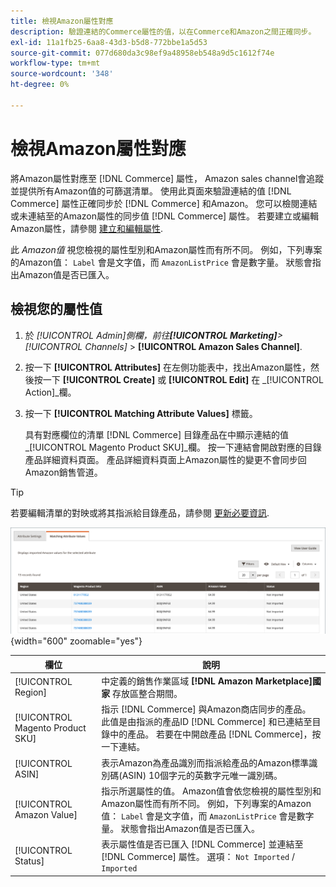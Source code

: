 ```yaml
---
title: 檢視Amazon屬性對應
description: 驗證連結的Commerce屬性的值，以在Commerce和Amazon之間正確同步。
exl-id: 11a1fb25-6aa8-43d3-b5d8-772bbe1a5d53
source-git-commit: 077d680da3c98ef9a48958eb548a9d5c1612f74e
workflow-type: tm+mt
source-wordcount: '348'
ht-degree: 0%

---
```


# 檢視Amazon屬性對應

將Amazon屬性對應至 [!DNL Commerce] 屬性， Amazon sales channel會追蹤並提供所有Amazon值的可篩選清單。 使用此頁面來驗證連結的值 [!DNL Commerce] 屬性正確同步於 [!DNL Commerce] 和Amazon。 您可以檢閱連結或未連結至的Amazon屬性的同步值 [!DNL Commerce] 屬性。 若要建立或編輯Amazon屬性，請參閱 [建立和編輯屬性](./creating-attributes.md).

此 _Amazon值_ 視您檢視的屬性型別和Amazon屬性而有所不同。 例如，下列專案的Amazon值： `Label` 會是文字值，而 `AmazonListPrice` 會是數字量。 狀態會指出Amazon值是否已匯入。

## 檢視您的屬性值

1. 於 _[!UICONTROL Admin]_側欄，前往&#x200B;**[!UICONTROL Marketing]**>_[!UICONTROL Channels]_ > **[!UICONTROL Amazon Sales Channel]**.

1. 按一下 **[!UICONTROL Attributes]** 在左側功能表中，找出Amazon屬性，然後按一下 **[!UICONTROL Create]** 或 **[!UICONTROL Edit]** 在 _[!UICONTROL Action]_欄。

1. 按一下 **[!UICONTROL Matching Attribute Values]** 標籤。

   具有對應欄位的清單 [!DNL Commerce] 目錄產品在中顯示連結的值 _[!UICONTROL Magento Product SKU]_欄。 按一下連結會開啟對應的目錄產品詳細資料頁面。 產品詳細資料頁面上Amazon屬性的變更不會同步回Amazon銷售管道。

>[!TIP]
>若要編輯清單的對映或將其指派給目錄產品，請參閱 [更新必要資訊](./amazon-manually-update-incomplete-listing.md).

![檢視屬性值](assets/amazon-managing-attribute-values.png){width="600" zoomable="yes"}

| 欄位 | 說明 |
|--- |--- |
| [!UICONTROL Region] | 中定義的銷售作業區域 **[!DNL Amazon Marketplace]國家** 存放區整合期間。 |
| [!UICONTROL Magento Product SKU] | 指示 [!DNL Commerce] 與Amazon商店同步的產品。 此值是由指派的產品ID [!DNL Commerce] 和已連結至目錄中的產品。 若要在中開啟產品 [!DNL Commerce]，按一下連結。 |
| [!UICONTROL ASIN] | 表示Amazon為產品識別而指派給產品的Amazon標準識別碼(ASIN) 10個字元的英數字元唯一識別碼。 |
| [!UICONTROL Amazon Value] | 指示所選屬性的值。 Amazon值會依您檢視的屬性型別和Amazon屬性而有所不同。 例如，下列專案的Amazon值： `Label` 會是文字值，而 `AmazonListPrice` 會是數字量。 狀態會指出Amazon值是否已匯入。 |
| [!UICONTROL Status] | 表示屬性值是否已匯入 [!DNL Commerce] 並連結至 [!DNL Commerce] 屬性。 選項： `Not Imported` / `Imported` |
